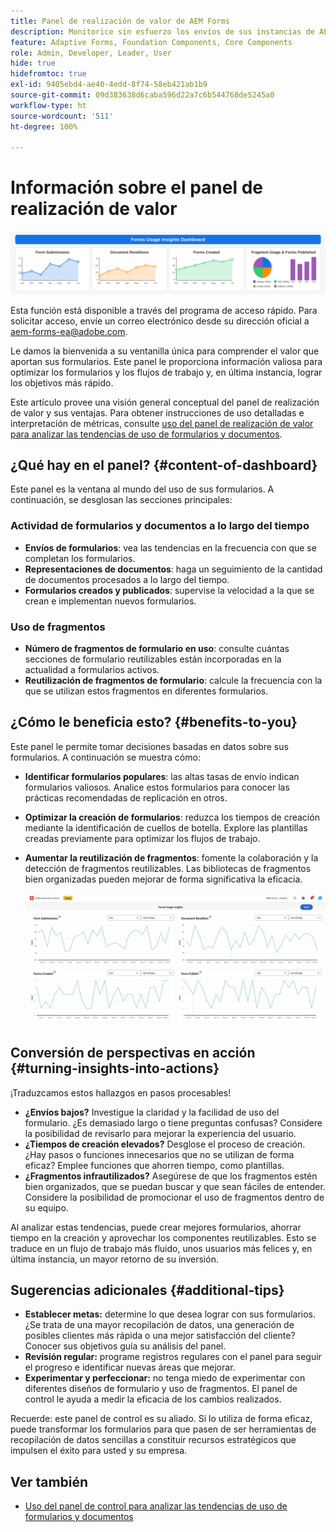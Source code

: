 ```yaml
---
title: Panel de realización de valor de AEM Forms
description: Monitorice sin esfuerzo los envíos de sus instancias de AEM Forms con nuestro intuitivo panel de seguimiento.
feature: Adaptive Forms, Foundation Components, Core Components
role: Admin, Developer, Leader, User
hide: true
hidefromtoc: true
exl-id: 9405ebd4-ae40-4edd-8f74-58eb421ab1b9
source-git-commit: 09d383638d6caba596d22a7c6b544768de5245a0
workflow-type: ht
source-wordcount: '511'
ht-degree: 100%

---
```


# Información sobre el panel de realización de valor

![Panel de realización de valor](/help/edge/docs/forms/universal-editor/assets/forms-insights-banner.svg)


<span class="preview"> Esta función está disponible a través del programa de acceso rápido. Para solicitar acceso, envíe un correo electrónico desde su dirección oficial a aem-forms-ea@adobe.com. <span>


Le damos la bienvenida a su ventanilla única para comprender el valor que aportan sus formularios. Este panel le proporciona información valiosa para optimizar los formularios y los flujos de trabajo y, en última instancia, lograr los objetivos más rápido.

Este artículo provee una visión general conceptual del panel de realización de valor y sus ventajas. Para obtener instrucciones de uso detalladas e interpretación de métricas, consulte [uso del panel de realización de valor para analizar las tendencias de uso de formularios y documentos](/help/forms/using-the-value-realization-dashboard.md).


## ¿Qué hay en el panel? {#content-of-dashboard}

Este panel es la ventana al mundo del uso de sus formularios. A continuación, se desglosan las secciones principales:


### Actividad de formularios y documentos a lo largo del tiempo

* **Envíos de formularios**: vea las tendencias en la frecuencia con que se completan los formularios.
* **Representaciones de documentos**: haga un seguimiento de la cantidad de documentos procesados a lo largo del tiempo.
* **Formularios creados y publicados**: supervise la velocidad a la que se crean e implementan nuevos formularios.

### Uso de fragmentos

* **Número de fragmentos de formulario en uso**: consulte cuántas secciones de formulario reutilizables están incorporadas en la actualidad a formularios activos.
* **Reutilización de fragmentos de formulario**: calcule la frecuencia con la que se utilizan estos fragmentos en diferentes formularios.


## ¿Cómo le beneficia esto? {#benefits-to-you}

Este panel le permite tomar decisiones basadas en datos sobre sus formularios. A continuación se muestra cómo:

* **Identificar formularios populares**: las altas tasas de envío indican formularios valiosos. Analice estos formularios para conocer las prácticas recomendadas de replicación en otros.
* **Optimizar la creación de formularios**: reduzca los tiempos de creación mediante la identificación de cuellos de botella. Explore las plantillas creadas previamente para optimizar los flujos de trabajo.
* **Aumentar la reutilización de fragmentos**: fomente la colaboración y la detección de fragmentos reutilizables. Las bibliotecas de fragmentos bien organizadas pueden mejorar de forma significativa la eficacia.

  ![panel de realización de valor](/help/forms/assets/forms-usage-insights.png)


## Conversión de perspectivas en acción {#turning-insights-into-actions}

¡Traduzcamos estos hallazgos en pasos procesables!

* **¿Envíos bajos?** Investigue la claridad y la facilidad de uso del formulario. ¿Es demasiado largo o tiene preguntas confusas? Considere la posibilidad de revisarlo para mejorar la experiencia del usuario.
* **¿Tiempos de creación elevados?** Desglose el proceso de creación. ¿Hay pasos o funciones innecesarios que no se utilizan de forma eficaz? Emplee funciones que ahorren tiempo, como plantillas.
* **¿Fragmentos infrautilizados?** Asegúrese de que los fragmentos estén bien organizados, que se puedan buscar y que sean fáciles de entender. Considere la posibilidad de promocionar el uso de fragmentos dentro de su equipo.

Al analizar estas tendencias, puede crear mejores formularios, ahorrar tiempo en la creación y aprovechar los componentes reutilizables. Esto se traduce en un flujo de trabajo más fluido, unos usuarios más felices y, en última instancia, un mayor retorno de su inversión.

## Sugerencias adicionales {#additional-tips}

* **Establecer metas:** determine lo que desea lograr con sus formularios. ¿Se trata de una mayor recopilación de datos, una generación de posibles clientes más rápida o una mejor satisfacción del cliente? Conocer sus objetivos guía su análisis del panel.
* **Revisión regular:** programe registros regulares con el panel para seguir el progreso e identificar nuevas áreas que mejorar.
* **Experimentar y perfeccionar:** no tenga miedo de experimentar con diferentes diseños de formulario y uso de fragmentos. El panel de control le ayuda a medir la eficacia de los cambios realizados.

Recuerde: este panel de control es su aliado. Si lo utiliza de forma eficaz, puede transformar los formularios para que pasen de ser herramientas de recopilación de datos sencillas a constituir recursos estratégicos que impulsen el éxito para usted y su empresa.

## Ver también

* [Uso del panel de control para analizar las tendencias de uso de formularios y documentos](/help/forms/using-the-value-realization-dashboard.md)